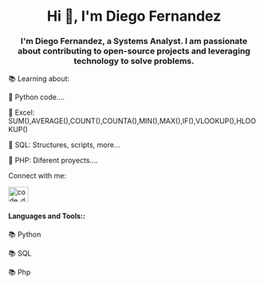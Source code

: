 <h1 align="center">Hi 👋, I'm Diego Fernandez</h1>
<h3 align="center">I'm Diego Fernandez, a Systems Analyst. I am passionate about contributing to open-source projects and leveraging technology to solve problems.</h3>

<p><span class="icon">📚</span>  Learning about:</p>
<p><span class="icon">🔭</span> Python code....</p>
<p><span class="icon">🔭</span> Excel: SUM(),AVERAGE(),COUNT(),COUNTA(),MIN(),MAX(),IF(),VLOOKUP(),HLOOKUP()</p>
<p><span class="icon">🔭</span> SQL: Structures, scripts, more...</p>
<p><span class="icon">🔭</span> PHP: Diferent proyects.... </p>



<p>Connect with me: </p>
<p align="left" dir="auto">
<a href="https://linkedin.com/in/diegof10" rel="nofollow"><img align="center" src="https://raw.githubusercontent.com/rahuldkjain/github-profile-readme-generator/master/src/images/icons/Social/linked-in-alt.svg" alt="code_daf" height="30" width="40" style="max-width: 100%;"></a>
</p>



 <h4>Languages and Tools::</h4>
<p><span class="icon">📚</span>  Python</p>
<p><span class="icon">📚</span>  SQL</p>
<p><span class="icon">📚</span>  Php</p>
   
    

